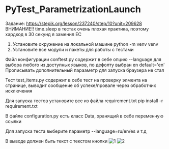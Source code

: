 # PyTest_ParametrizationLaunch
Задание: https://stepik.org/lesson/237240/step/10?unit=209628
ВНИМАНИЕ!! time.sleep в тестах очень плохая практика, поэтому хардкод в 30 секунд я заменил EC

1. Установите окружение на локальной машине python -m venv venv
2. Установите все модули и пакеты для работы с тестами


Файл конфигурации conftest.py содержит в себе опцию --language для выбора любого из доступных языков, по дефолту выбран en default='en'
Прописывать дополнительный парааметр для запуска браузера не стал

Тест test_items.py содержит в себе тест на проверку элмента на странице, выводит сообщение об успехе/провале через обработчик исключения

Для запуска тестов установите все из файла requirement.txt
pip install -r requirement.txt

В файле configuration.py есть класс Data, хранящий в себе переменную ссылки

Для запуска теста выберите параметр --language=ru/en/es и т.д

В выводе должен быть текст с текстом кнопки
![1](https://github.com/maverickdevop/PyTest_ParametrizationLaunch/assets/57834199/b6c32b1b-5f06-490a-88c2-20457ece88fe)
![2](https://github.com/maverickdevop/PyTest_ParametrizationLaunch/assets/57834199/abb911ae-cf48-4682-af02-5eb383f20515)

